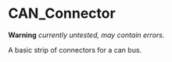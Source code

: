 CAN_Connector
=============

**Warning** _currently untested, may contain errors._

A basic strip of connectors for a can bus.
